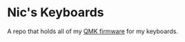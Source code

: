 # Nic's Keyboards

A repo that holds all of my [QMK firmware](https://github.com/qmk/qmk_firmware) for my keyboards.
